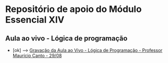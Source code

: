 # Repositório de apoio do Módulo Essencial XIV

## Aula ao vivo - Lógica de programação

- [ok] --> [Gravação da Aula ao Vivo - Lógica de Programação - Professor Maurício Canto - 29/08](https://www.youtube.com/watch?v=PpLXJ2hTp48)
